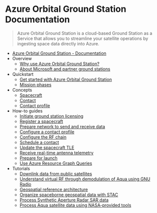 # Azure Orbital Ground Station Documentation
> Azure Orbital Ground Station is a cloud-based Ground Station as a Service that allows you to streamline your satellite operations by ingesting space data directly into Azure.
  - [Azure Orbital Ground Station - Documentation](https://learn.microsoft.com/en-us/azure/orbital/)
  - Overview
    - [Why use Azure Orbital Ground Station?](https://learn.microsoft.com/en-us/azure/orbital/overview)
    - [About Microsoft and partner ground stations](https://learn.microsoft.com/en-us/azure/orbital/about-ground-stations)
  - Quickstart
    - [Get started with Azure Orbital Ground Station](https://learn.microsoft.com/en-us/azure/orbital/get-started)
    - [Mission phases](https://learn.microsoft.com/en-us/azure/orbital/mission-phases)
  - Concepts
    - [Spacecraft](https://learn.microsoft.com/en-us/azure/orbital/spacecraft-object)
    - [Contact](https://learn.microsoft.com/en-us/azure/orbital/concepts-contact)
    - [Contact profile](https://learn.microsoft.com/en-us/azure/orbital/concepts-contact-profile)
  - How-to guides
    - [Initiate ground station licensing](https://learn.microsoft.com/en-us/azure/orbital/initiate-licensing)
    - [Register a spacecraft](https://learn.microsoft.com/en-us/azure/orbital/register-spacecraft)
    - [Prepare network to send and receive data](https://learn.microsoft.com/en-us/azure/orbital/prepare-network)
    - [Configure a contact profile](https://learn.microsoft.com/en-us/azure/orbital/contact-profile)
    - [Configure the RF chain](https://learn.microsoft.com/en-us/azure/orbital/modem-chain)
    - [Schedule a contact](https://learn.microsoft.com/en-us/azure/orbital/schedule-contact)
    - [Update the spacecraft TLE](https://learn.microsoft.com/en-us/azure/orbital/update-tle)
    - [Receive real-time antenna telemetry](https://learn.microsoft.com/en-us/azure/orbital/receive-real-time-telemetry)
    - [Prepare for launch](https://learn.microsoft.com/en-us/azure/orbital/prepare-for-launch)
    - [Use Azure Resource Graph Queries](https://learn.microsoft.com/en-us/azure/orbital/resource-graph-samples)
  - Tutorials
    - [Downlink data from public satellites](https://learn.microsoft.com/en-us/azure/orbital/downlink-aqua)
    - [Understand virtual RF through demodulation of Aqua using GNU Radio](https://learn.microsoft.com/en-us/azure/orbital/virtual-rf-tutorial)
    - [Geospatial reference architecture](https://learn.microsoft.com/en-us/azure/orbital/geospatial-reference-architecture)
    - [Organize spaceborne geospatial data with STAC](https://learn.microsoft.com/en-us/azure/orbital/organize-stac-data)
    - [Process Synthetic Aperture Radar SAR data](https://learn.microsoft.com/en-us/azure/orbital/sar-reference-architecture)
    - [Process Aqua satellite data using NASA-provided tools](https://learn.microsoft.com/en-us/azure/orbital/satellite-imagery-with-orbital-ground-station)
